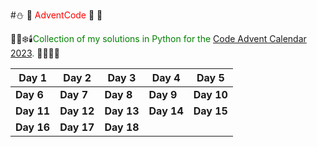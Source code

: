 #⛄ 🎁 <span style="color:red;">AdventCode</span> 🎄 🤶

 🎅🦌❄️🕯️<span style="color:green;">Collection of my solutions in Python for the  [Code Advent Calendar 2023](https://adventofcode.com). </span> 🔔🎶🥛🍪
 

| Day 1 | Day 2 | Day 3 | Day 4 | Day 5 |
| -- | -- | -- | -- | -- | 
| **Day 6** | **Day 7** | **Day 8** | **Day 9** | **Day 10** |
| **Day 11** | **Day 12** | **Day 13** | **Day 14** | **Day 15** | 
**Day 16** | **Day 17** | **Day 18** |
 